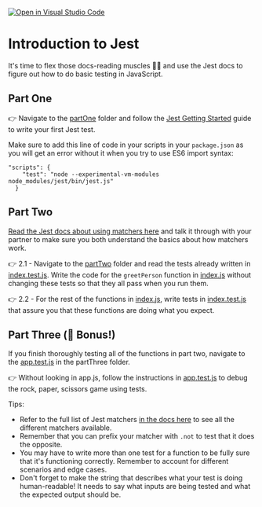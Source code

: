 [![Open in Visual Studio Code](https://classroom.github.com/assets/open-in-vscode-f059dc9a6f8d3a56e377f745f24479a46679e63a5d9fe6f495e02850cd0d8118.svg)](https://classroom.github.com/online_ide?assignment_repo_id=6616196&assignment_repo_type=AssignmentRepo)
# Introduction to Jest

It's time to flex those docs-reading muscles 💪📖 and use the Jest docs to figure out how to do basic testing in JavaScript.

## Part One

👉 Navigate to the [partOne](./partOne/) folder and follow the [Jest Getting Started](https://jestjs.io/docs/en/getting-started) guide to write your first Jest test.

Make sure to add this line of code in your scripts in your `package.json` as you will get an error without it when you try to use ES6 import syntax:
```
"scripts": {
    "test": "node --experimental-vm-modules node_modules/jest/bin/jest.js"
  }
```

## Part Two

[Read the Jest docs about using matchers here](https://jestjs.io/docs/en/using-matchers) and talk it through with your partner to make sure you both understand the basics about how matchers work.

👉 2.1 - Navigate to the [partTwo](./partTwo/) folder and read the tests already written in [index.test.js](./partTwo/index.test.js). Write the code for the `greetPerson` function in [index.js](./partTwo/index.js) without changing these tests so that they all pass when you run them.

👉 2.2 - For the rest of the functions in [index.js](./partTwo/index.js), write tests in [index.test.js](./partTwo/index.test.js) that assure you that these functions are doing what you expect.

## Part Three (🌟 Bonus!)

If you finish thoroughly testing all of the functions in part two, navigate to the [app.test.js](./partThree/app.test.js) in the partThree folder.

👉 Without looking in app.js, follow the instructions in [app.test.js](./partThree/app.test.js) to debug the rock, paper, scissors game using tests.

Tips:

- Refer to the full list of Jest matchers [in the docs here](https://jestjs.io/docs/en/expect) to see all the different matchers available.
- Remember that you can prefix your matcher with `.not` to test that it does the opposite.
- You may have to write more than one test for a function to be fully sure that it's functioning correctly. Remember to account for different scenarios and edge cases.
- Don't forget to make the string that describes what your test is doing human-readable! It needs to say what inputs are being tested and what the expected output should be.
